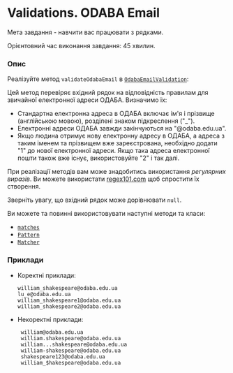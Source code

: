 # Validations. ODABA Email

Мета завдання - навчити вас працювати з рядками.

Орієнтовний час виконання завдання: 45 хвилин.

### Опис

Реалізуйте метод `validateOdabaEmail`
в [`OdabaEmailValidation`](OdabaEmailValidation.java):

Цей метод перевіряє вхідний рядок на відповідність правилам для звичайної електронної адреси ОДАБА. Визначимо їх:

- Стандартна електронна адреса в ОДАБА включає ім'я і прізвище (англійською мовою), розділені знаком підкреслення ("_").
- Електронні адреси ОДАБА завжди закінчуються на "@odaba.edu.ua".
- Якщо людина отримує нову електронну адресу в ОДАБА, а адреса з таким іменем та прізвищем вже зареєстрована, необхідно додати "1" до нової електронної адреси. Якщо така адреса електронної пошти також вже існує, використовуйте "2" і так далі.

При реалізації методів вам може знадобитись використання *регулярних виразів*. Ви можете використати [regex101.com](https://regex101.com/) щоб спростити їх створення.

Зверніть увагу, що вхідний рядок може дорівнювати `null`.

Ви можете та повинні використовувати наступні методи та класи:

- [`matches`](https://docs.oracle.com/en/java/javase/11/docs/api/java.base/java/lang/String.html#matches(java.lang.String))
- [`Pattern`](https://docs.oracle.com/en/java/javase/11/docs/api/java.base/java/util/regex/Pattern.html)
- [`Matcher`](https://docs.oracle.com/en/java/javase/11/docs/api/java.base/java/util/regex/Pattern.html#matcher(java.lang.CharSequence))

### Приклади

- Коректні приклади:

      william_shakespeare@odaba.edu.ua
      lu_e@odaba.edu.ua
      william_shakespeare1@odaba.edu.ua 
      william_shakespeare2@odaba.edu.ua

- Некоректні приклади:

       william@odaba.edu.ua
       william.shakespeare@odaba.edu.ua
       william...shakespeare@odaba.edu.ua
       william-shakespeare@odaba.edu.ua
       shakespeare123@odaba.edu.ua
       william_$hakespeare@odaba.edu.ua
